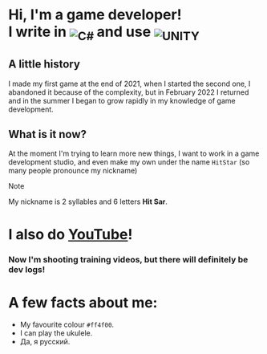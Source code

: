 # Hi, I'm a game developer! <br> I write in <sub> ![C#](https://img.shields.io/badge/c%23-%23239120.svg?style=for-the-badge&logo=c-sharp&logoColor=white) </sub> and use <sub> ![UNITY](https://img.shields.io/badge/Unity-%2320232a.svg?style=for-the-badge&logo=unity&logoColor=white) </sub>

## A little history

I made my first game at the end of 2021, when I started the second one, I abandoned it because of the complexity, but in February 2022 I returned and in the summer I began to grow rapidly in my knowledge of game development.

## What is it now?

 At the moment I'm trying to learn more new things, I want to work in a game development studio, and even make my own under the name `HitStar` (so many people pronounce my nickname)
 
> [!NOTE]
> My nickname is 2 syllables and 6 letters **Hit Sar**.

# I also do [YouTube](https://www.youtube.com/@HitsarOrig/videos)!

### Now I'm shooting training videos, but there will definitely be dev logs!

# A few facts about me:
- My favourite colour	`#ff4f00`.
- I can play the ukulele.
- Да, я русский.
